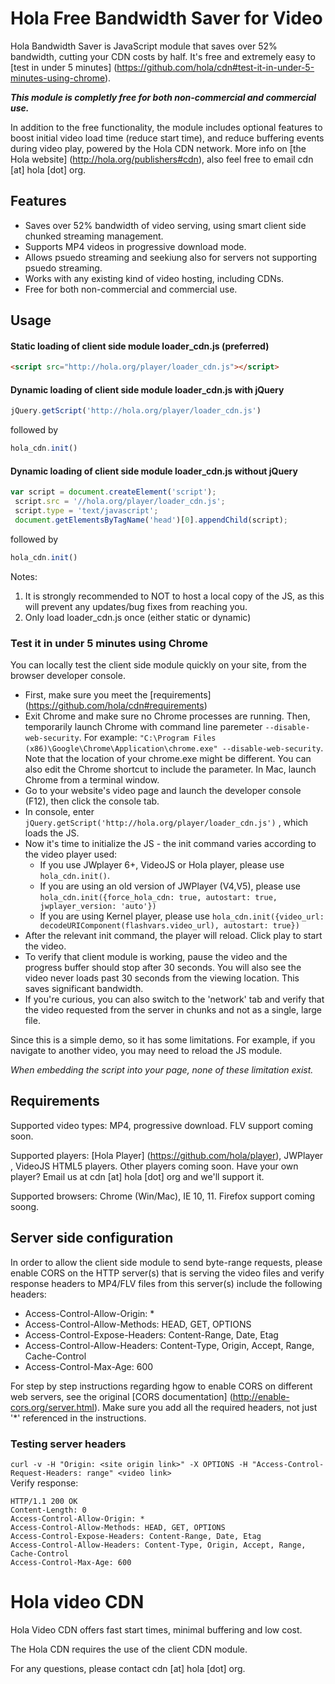 # Hola Free Bandwidth Saver for Video 

Hola Bandwidth Saver is JavaScript module that saves over 52% bandwidth, cutting your CDN costs by half. It's free and extremely easy to [test in under 5 minutes] (https://github.com/hola/cdn#test-it-in-under-5-minutes-using-chrome).

**_This module is completly free for both non-commercial and commercial use._**

In addition to the free functionality, the module includes optional features to boost initial video load time (reduce start time), and reduce buffering events during video play, powered by the Hola CDN network. More info on [the Hola website] (http://hola.org/publishers#cdn), also feel free to email cdn [at] hola [dot] org.

## Features

* Saves over 52% bandwidth of video serving, using smart client side chunked streaming management.
* Supports MP4 videos in progressive download mode.
* Allows psuedo streaming and seekiung also for servers not supporting psuedo streaming.
* Works with any existing kind of video hosting, including CDNs.
* Free for both non-commercial and commercial use.

## Usage

#### Static loading of client side module loader_cdn.js (preferred)
```html
<script src="http://hola.org/player/loader_cdn.js"></script>
```
#### Dynamic loading of client side module loader_cdn.js with jQuery
```js
jQuery.getScript('http://hola.org/player/loader_cdn.js')
```
followed by
```js
hola_cdn.init()
```
#### Dynamic loading of client side module loader_cdn.js without jQuery
```js
var script = document.createElement('script');
 script.src = '//hola.org/player/loader_cdn.js';
 script.type = 'text/javascript';
 document.getElementsByTagName('head')[0].appendChild(script);
 ```
followed by
```js
hola_cdn.init()
```

Notes:
1. It is strongly recommended to NOT to host a local copy of the JS, as this will prevent any updates/bug fixes from reaching you.
2. Only load loader_cdn.js once (either static or dynamic)

### Test it in under 5 minutes using Chrome
You can locally test the client side module quickly on your site, from the browser developer console.
* First, make sure you meet the [requirements] (https://github.com/hola/cdn#requirements)
* Exit Chrome and make sure no Chrome processes are running. Then, temporarily launch Chrome with command line paremeter `--disable-web-security`. For example: `"C:\Program Files (x86)\Google\Chrome\Application\chrome.exe" --disable-web-security`. Note that the location of your chrome.exe might be different. You can also edit the Chrome shortcut to include the parameter. In Mac, launch Chrome from a terminal window.
* Go to your website's video page and launch the developer console (F12), then click the console tab.
* In console, enter `jQuery.getScript('http://hola.org/player/loader_cdn.js')` , which loads the JS.
* Now it's time to initialize the JS - the init command varies according to the video player used:
  * If you use JWplayer 6+, VideoJS or Hola player, please use  `hola_cdn.init()`. 
  * If you are using an old version of JWPlayer (V4,V5), please use 
`hola_cdn.init({force_hola_cdn: true, autostart: true, jwplayer_version: 'auto'})`
  * If you are using Kernel player, please use 
`hola_cdn.init({video_url: decodeURIComponent(flashvars.video_url), autostart: true})` 
* After the relevant init command, the player will reload. Click play to start the video.
* To verify that client module is working, pause the video and the progress buffer should stop after 30 seconds. You will also see the video never loads past 30 seconds from the viewing location. This saves significant bandwidth.
* If you're curious, you can also switch to the 'network' tab and verify that the video requested from the server in chunks and not as a single, large file.

Since this is a simple demo, so it has some limitations. For example, if you navigate to another video, you may need to reload the JS module.

_When embedding the script into your page, none of these limitation exist._

## Requirements

Supported video types: MP4, progressive download. FLV support coming soon.

Supported players: [Hola Player] (https://github.com/hola/player), JWPlayer , VideoJS HTML5 players. Other players coming soon. Have your own player? Email us at cdn [at] hola [dot] org and we'll support it.

Supported browsers: Chrome (Win/Mac), IE 10, 11. Firefox support coming soong.

## Server side configuration

In order to allow the client side module to send byte-range requests, please enable CORS on the HTTP server(s) that is serving the video files and verify response headers to MP4/FLV files from this server(s) include the following headers:

* Access-Control-Allow-Origin: *
* Access-Control-Allow-Methods: HEAD, GET, OPTIONS
* Access-Control-Expose-Headers: Content-Range, Date, Etag
* Access-Control-Allow-Headers: Content-Type, Origin, Accept, Range, Cache-Control
* Access-Control-Max-Age: 600

For step by step instructions regarding hgow to enable CORS on different web servers, see the original [CORS documentation] (http://enable-cors.org/server.html). Make sure you add all the required headers, not just '*' referenced in the instructions.

### Testing server headers
```curl -v -H "Origin: <site origin link>" -X OPTIONS -H "Access-Control-Request-Headers: range" <video link>```  
Verify response:
```
HTTP/1.1 200 OK
Content-Length: 0
Access-Control-Allow-Origin: *
Access-Control-Allow-Methods: HEAD, GET, OPTIONS
Access-Control-Expose-Headers: Content-Range, Date, Etag
Access-Control-Allow-Headers: Content-Type, Origin, Accept, Range, Cache-Control
Access-Control-Max-Age: 600
```

# Hola video CDN

Hola Video CDN offers fast start times, minimal buffering and low cost.

The Hola CDN requires the use of the client CDN module.

For any questions, please contact cdn [at] hola [dot] org.
